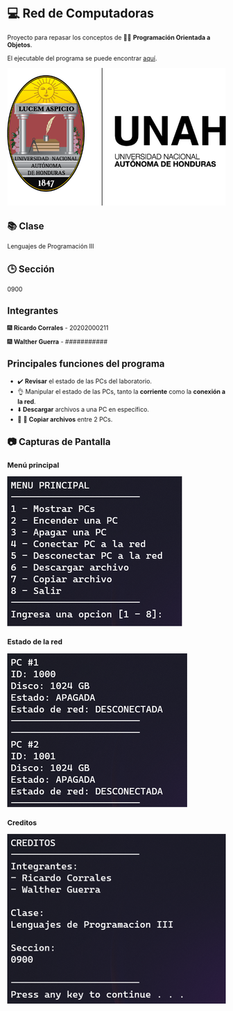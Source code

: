 # 💻 Red de Computadoras

Proyecto para repasar los conceptos de 👨‍💻 **Programación Orientada a Objetos**.

El ejecutable del programa se puede encontrar [aquí](https://github.com/CMRicardo/Red-Computadoras/releases).

![Logo UNAH](Images/Logo-UNAH.png)

## 📚 Clase

Lenguajes de Programación III

## 🕒 Sección

0900

## Integrantes

🎆 **Ricardo Corrales** - 20202000211

🎆 **Walther Guerra** - ###########

## Principales funciones del programa

- ✔️ **Revisar** el estado de las PCs del laboratorio.
- 👌 Manipular el estado de las PCs, tanto la **corriente** como la **conexión a la red**.
- ⬇️ **Descargar** archivos a una PC en específico.
- 🫱 🫲 **Copiar archivos** entre 2 PCs.

## 📷 Capturas de Pantalla

### Menú principal

![Menú Principal](Images/Menu-Principal.png)

### Estado de la red

![Estado de la red](Images/Mostrar-Red.png)

### Creditos

![Creditos](Images/Creditos.png)
